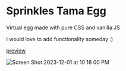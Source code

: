 # Sprinkles Tama Egg
Virtual egg made with pure CSS and vanilla JS

I would love to add functionality someday :)

[preview](https://tama-ui.vercel.app/)

![Screen Shot 2023-12-01 at 10 18 00 PM](https://github.com/dia-nguyen/tama-ui/assets/40869031/400a6ff6-056a-4221-b601-0da1344010e6)
